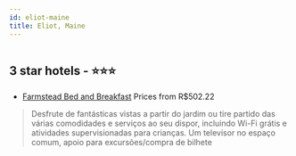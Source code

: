 ```yaml
---
id: eliot-maine
title: Eliot, Maine
---
```


<center><img src="http://images.getaroom-cdn.com/image/upload/s--FlvOkkla--/c_limit,e_improve,fl_lossy.immutable_cache,h_460,q_auto:good,w_460/v1527173317/8c65520cee19008996727521add47b57cfc9fe87?aa925b05" alt="" /></center>


##  3 star hotels - ⭐️⭐️⭐️

-    [Farmstead Bed and Breakfast](https://www.hurb.com/br/aud/https://www.hurb.com/br/hotels/eliot/farmstead-bed-and-breakfast-HT-65DA?cmp=18055) Prices from R$502.22
   > Desfrute de fantásticas vistas a partir do jardim ou tire partido das várias comodidades e serviços ao seu dispor, incluindo Wi-Fi grátis e atividades supervisionadas para crianças. Um televisor no espaço comum, apoio para excursões/compra de bilhete
